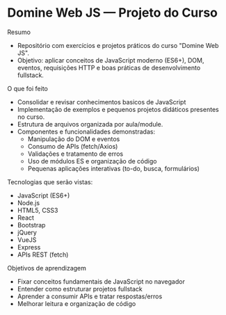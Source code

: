 # Domine Web JS — Projeto do Curso

Resumo
- Repositório com exercícios e projetos práticos do curso "Domine Web JS".
- Objetivo: aplicar conceitos de JavaScript moderno (ES6+), DOM, eventos, requisições HTTP e boas práticas de desenvolvimento fullstack.

O que foi feito
- Consolidar e revisar conhecimentos basicos de JavaScript
- Implementação de exemplos e pequenos projetos didáticos presentes no curso.
- Estrutura de arquivos organizada por aula/module.
- Componentes e funcionalidades demonstradas:
    - Manipulação do DOM e eventos
    - Consumo de APIs (fetch/Axios)
    - Validações e tratamento de erros
    - Uso de módulos ES e organização de código
    - Pequenas aplicações interativas (to-do, busca, formulários)

Tecnologias que serão vistas:
- JavaScript (ES6+)
- Node.js
- HTML5, CSS3
- React
- Bootstrap
- jQuery
- VueJS
- Express
- APIs REST (fetch)


Objetivos de aprendizagem
- Fixar conceitos fundamentais de JavaScript no navegador
- Entender como estruturar projetos fullstack
- Aprender a consumir APIs e tratar respostas/erros
- Melhorar leitura e organização de código
